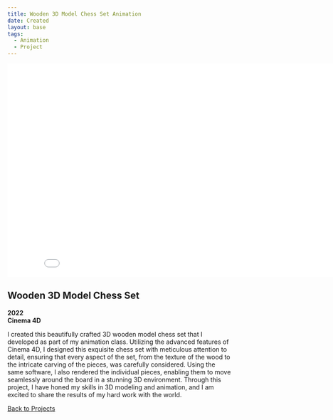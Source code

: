 ```yaml
---
title: Wooden 3D Model Chess Set Animation
date: Created
layout: base
tags:
  - Animation
  - Project
---
```


<div class="videoWrapper ratio-16-9">
    <!-- iframe below is Copy & Pasted from YouTube replace with your own -->
    <iframe width="853" height="480" src="/images/wooden_3d_model_chess_set_animation.mp4" frameborder="0" allowfullscreen></iframe>
</div><!-- end .videoWrapper -->

<div class="project_text">
    <h2>Wooden 3D Model Chess Set</h2>
     <p>
        <strong>2022<br>Cinema 4D</strong>
     </p>
</div>

<div class="project_bio">
    <p>
        I created this beautifully crafted 3D wooden model chess set that I developed as part of my 
        animation class. Utilizing the advanced features of Cinema 4D, I designed this exquisite chess 
        set with meticulous attention to detail, ensuring that every aspect of the set, from the texture 
        of the wood to the intricate carving of the pieces, was carefully considered. Using the same 
        software, I also rendered the individual pieces, enabling them to move seamlessly around the 
        board in a stunning 3D environment. Through this project, I have honed my skills in 3D modeling 
        and animation, and I am excited to share the results of my hard work with the world.
    </p>
</div>

<div class="back_function">
    <a href="/animation_projects">Back to Projects</a>
</div>